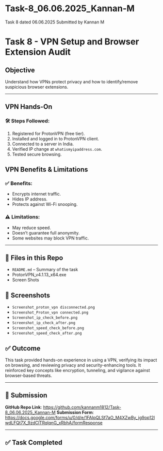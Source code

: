 # Task-8_06.06.2025_Kannan-M
Task 8 dated 06.06.2025 Submitted by Kannan M
# Task 8 - VPN Setup and Browser Extension Audit

## Objective
Understand how VPNs protect privacy and how to identify/remove suspicious browser extensions.

---

## VPN Hands-On

### 🛠️ Steps Followed:
1. Registered for ProtonVPN (free tier).
2. Installed and logged in to ProtonVPN client.
3. Connected to a server in India.
4. Verified IP change at `whatismyipaddress.com`.
5. Tested secure browsing.

## VPN Benefits & Limitations

### ✅ Benefits:
- Encrypts internet traffic.
- Hides IP address.
- Protects against Wi-Fi snooping.

### ⚠️ Limitations:
- May reduce speed.
- Doesn’t guarantee full anonymity.
- Some websites may block VPN traffic.

---

## 📁 Files in this Repo
- `README.md` – Summary of the task
-  ProtonVPN_v4.1.13_x64.exe
-  Screen Shots

## 📸 Screenshots
- `Screenshot_proton_vpn disconnected.png`
- `Screenshot_Proton_vpn connected.png`
-  `Screenshot_ip_check_before.png`
-  `Screenshot_ip_check_after.png`
-  `Screenshot_speed_check_before.png`
-  `Screenshot_speed_check_after.png`

## ✅ Outcome
This task provided hands-on experience in using a VPN, verifying its impact on browsing, and reviewing privacy and security-enhancing tools. It reinforced key concepts like encryption, tunneling, and vigilance against browser-based threats.

---

## 🔗 Submission

**GitHub Repo Link**: https://github.com/kannanm1812/Task-8_06.06.2025_Kannan-M
**Submission Form**: https://docs.google.com/forms/u/0/d/e/1FAIpQLSf7aO_M4XZwBy_jg9op12lwdLFQt7X_9zdClTRqIqnG_xRbhA/formResponse

---

## ✅ Task Completed
